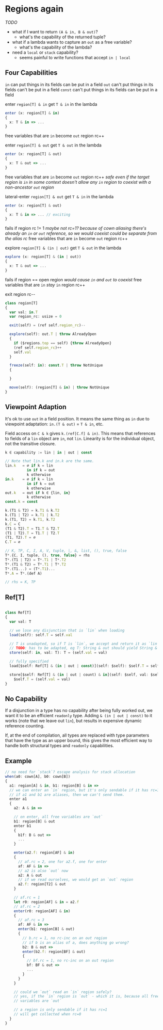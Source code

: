 # Regions again

*TODO*
- what if I want to return `(A & in, B & out)`?
  - what's the capability of the returned tuple?
- what if a lambda wants to capture an `out` as a free variable?
  - what's the capability of the lambda?
- need a `local` or `stack` capability?
  - seems painful to write functions that accept `in | local`

## Four Capabilities

`in`
  can put things in its fields
  can be put in a field
`out`
  can't put things in its fields
  can't be put in a field
`const`
  can't put things in its fields
  can be put in a field

enter `region[T] & in`
  get `T & in` in the lambda
  ```ts
  enter (x: region[T] & in)
  {
    x: T & in => ...
  }
  ```
  free variables that are `in` become `out`
  region rc++

enter `region[T] & out`
  get `T & out` in the lambda
  ```ts
  enter (x: region[T] & out)
  {
    x: T & out => ...
  }
  ```
  free variables that are `in` become `out`
  region rc++
  *safe even if the target region is `in` in some context*
  *doesn't allow any `in` region to coexist with a non-ancestor `out` region*

lateral-enter `region[T] & out`
  get `T & in` in the lambda
  ```ts
  enter (x: region[T] & out)
  {
    x: T & in => ... // exciting
  }
  ```
  fails if region rc != 1
  *maybe not rc=1? because of cown aliasing*
  *there's already an `in` or `out` reference, so we would coexist*
  *could be separate from the alias rc*
  free variables that are `in` become `out`
  region rc++

explore `region[T] & (in | out)`
  get `T & out` in the lambda
  ```ts
  explore (x: region[T] & (in | out))
  {
    x: T & out => ...
  }
  ```
  fails if region == open region
  *would cause `in` and `out` to coexist*
  free variables that are `in` *stay* `in`
  region rc++

exit
  region rc--

```ts
class region[T]
{
  var val: in.T
  var region_rc: usize = 0

  exit(self) = (ref self.region_rc)--

  explore(self): out.T | throw AlreadyOpen
  {
    if ($regions.top == self) {throw AlreadyOpen}
    (ref self.region_rc)++
    self.val
  }

  freeze(self: in): const.T | throw NotUnique
  {

  }

  move(self): (region[T] & in) | throw NotUnique
}
```

## Viewpoint Adaption

It's ok to use `out` in a field position. It means the same thing as `in` due to viewpoint adaptation: `in.(T & out)` = `T & in`, etc.

Field access on `C & k` gives `k.(ref[C.f] & in)`. This means that references to fields of a `lin` object are `in`, not `lin`. Linearity is for the individual object, not the transitive closure.

```ts
k ∈ capability := lin | in | out | const

// Note that lin.k and in.k are the same.
lin.k   = ∅ if k = lin
          in if k = out
          k otherwise
in.k    = ∅ if k = lin
          in if k = out
          k otherwise
out.k   = out if k ∈ {lin, in}
          k otherwise
const.k = const

k.(T1 & T2) = k.T1 & k.T2
k.(T1 | T2) = k.T1 | k.T2
k.(T1, T2) = k.T1, k.T2
k.C = C
(T1 & T2).T = T1.T & T2.T
(T1 | T2).T = T1.T | T2.T
(T1, T2).T = ∅
C.T = ∅

// K, TP, C, I, A, V, tuple, |, &, list, (), true, false
T*.{C, I, tuple, (), true, false} = rhs
T*.(T1 | T2) = T*.T1 | T*.T2
T*.(T1 & T2) = T*.T1 | T*.T2
T*.(T1...) = (T*.T1)...
T*.A = T*.(def A)

// rhs = K, TP

```

## Ref[T]

```ts

class Ref[T]
{
  var val: T

  // we lose any disjunction that is `lin` when loading
  load(self): self.T = self.val

  // T is unadapted, so if T is `lin`, we accept and return it as `lin`
  // TODO: has to be adapted, eg T: String & out should yield String & in
  store(self: in, val: T): T = (self.val = val)

  // fully specified
  load[$self: Ref[T] & (in | out | const)](self: $self): $self.T = self.val

  store[$self: Ref[T] & (in | out | count) & in](self: $self, val: $self.T):
    $self.T = (self.val = val)
}
```

## No Capability

If a disjunction in a type has no capability after being fully worked out, we want it to be an efficient `readonly` type. Adding `& (in | out | const)` to it works (note that we leave out `lin`), but results in expensive dynamic reference counting.

If, at the end of compilation, all types are replaced with type parameters that have the type as an upper bound, this gives the most efficient way to handle both structural types and `readonly` capabilities.

## Example

```ts
// no need for `stack`? escape analysis for stack allocation
when(a0: cown[A], b0: cown[B])
{
  a1: region[A] & in, b1: region[B] & in =>
  // we can enter an `in` region, but it's only sendable if it has rc=1.
  // if a1 and b1 are aliases, then we can't send them.
  enter a1
  {
    a2: A & in =>

    // on enter, all free variables are `out`
    b1: region[B] & out
    enter b1
    {
      b1f: B & out =>
      ...
    }

    enter(a2.f: region[AF] & in)
    {
      // af.rc = 2, one for a2.f, one for enter
      af: AF & in =>
      // a2 is also `out` now
      a2: A & out
      // if we read ourselves, we would get an `out` region
      a2.f: region[T2] & out
    }

    // af.rc = 1
    let r0: region[AF] & in = a2.f
    // af.rc = 2
    enter(r0: region[AF] & in)
    {
      // af.rc = 3
      af: AF & in =>
      enter(b1: region[B] & out)
      {
        // b.rc = 1, no rc-inc on an out region
        // if b is an alias of a, does anything go wrong?
        b2: B & out =>
        enter(b2.f: region[BF] & out)
        {
          // bf.rc = 1, no rc-inc on an out region
          bf: BF & out =>
          ...
        }
      }
    }

    // could we `out` read an `in` region safely?
    // yes, if the `in` region is `out` - which it is, because all free 
    // variables are `out`

    // a region is only sendable if it has rc=1
    // will get collected when rc=0
  }
}
```
